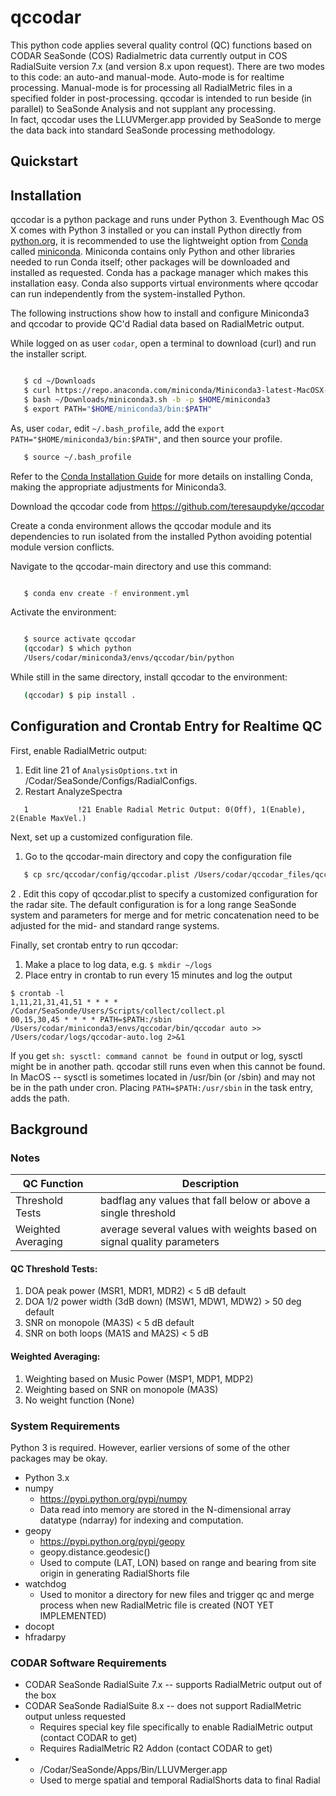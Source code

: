 # qccodar

This python code applies several quality control (QC) functions based
on CODAR SeaSonde (COS) Radialmetric data currently output in COS
RadialSuite version 7.x (and version 8.x upon request). There are two 
modes to this code: an auto-and manual-mode.  Auto-mode is for realtime
processing. Manual-mode is for processing all RadialMetric files in a
specified folder in post-processing. qccodar is intended to run beside 
(in parallel) to SeaSonde Analysis and not supplant any processing.  
In fact, qccodar uses the LLUVMerger.app provided by SeaSonde to merge 
the data back into standard SeaSonde processing methodology.

## Quickstart


## Installation

qccodar is a python package and runs under Python 3. Eventhough Mac
OS X comes with Python 3 installed or you can install Python
directly from
[python.org](https://wiki.python.org/moin/BeginnersGuide/Download), it
is recommended to use the lightweight option from
[Conda](https://conda.io/docs/index.html) called
[miniconda](https://conda.io/miniconda.html).  Miniconda contains only
Python and other libraries needed to run Conda itself; other packages
will be downloaded and installed as requested.  Conda has a package
manager which makes this installation easy.  Conda also supports
virtual environments where qccodar can run independently from the
system-installed Python. 

The following instructions show how to install and configure Miniconda3
and qccodar to provide QC'd Radial data based on RadialMetric output.  

While logged on as user `codar`, open a terminal to download (curl) and run the installer script. 

```bash

   $ cd ~/Downloads
   $ curl https://repo.anaconda.com/miniconda/Miniconda3-latest-MacOSX-x86_64.sh -o "miniconda3.sh"
   $ bash ~/Downloads/miniconda3.sh -b -p $HOME/miniconda3
   $ export PATH="$HOME/miniconda3/bin:$PATH"
```

As, user `codar`, edit `~/.bash_profile`, add the `export
PATH="$HOME/miniconda3/bin:$PATH"`, and then source your profile.

```bash
   $ source ~/.bash_profile
```

Refer to the [Conda Installation
Guide](https://conda.io/docs/user-guide/install/index.html) for more
details on installing Conda, making the appropriate adjustments for Miniconda3. 


Download the qccodar code from https://github.com/teresaupdyke/qccodar

Create a conda environment allows the qccodar module and its
dependencies to run isolated from the installed Python avoiding
potential module version conflicts.  

Navigate to the qccodar-main directory and use this command:

```bash

   $ conda env create -f environment.yml
```

Activate the environment:
```bash

   $ source activate qccodar
   (qccodar) $ which python
   /Users/codar/miniconda3/envs/qccodar/bin/python
```

While still in the same directory, install qccodar to the environment: 
```bash
   (qccodar) $ pip install .
```

## Configuration and Crontab Entry for Realtime QC

First, enable RadialMetric output:

1. Edit line 21 of `AnalysisOptions.txt` in /Codar/SeaSonde/Configs/RadialConfigs.
1. Restart AnalyzeSpectra

```
   1           !21 Enable Radial Metric Output: 0(Off), 1(Enable), 2(Enable MaxVel.)
```


Next, set up a customized configuration file. 

1. Go to the qccodar-main directory and copy the configuration file
```bash
   $ cp src/qccodar/config/qccodar.plist /Users/codar/qccodar_files/qccodar.plist
```
 2 . Edit this copy of qccodar.plist to specify a customized configuration for the radar site.  The default configuration is for a long range SeaSonde system and parameters for merge and for metric concatenation need to be adjusted for the mid- and standard range systems. 


Finally, set crontab entry to run qccodar:

1. Make a place to log data, e.g. `$ mkdir ~/logs`
1. Place entry in crontab to run every 15 minutes and log the output

```
$ crontab -l
1,11,21,31,41,51 * * * * /Codar/SeaSonde/Users/Scripts/collect/collect.pl
00,15,30,45 * * * * PATH=$PATH:/sbin /Users/codar/miniconda3/envs/qccodar/bin/qccodar auto >> /Users/codar/logs/qccodar-auto.log 2>&1
```

If you get `sh: sysctl: command cannot be found` in output or log,
sysctl might be in another path.  qccodar still runs even when this
cannot be found.  In MacOS -- sysctl is sometimes located in /usr/bin
(or /sbin) and may not be in the path under cron.  Placing
`PATH=$PATH:/usr/sbin` in the task entry, adds the path.

## Background

### Notes

| QC Function        | Description |
| -----------        | ----------- |
| Threshold Tests    | badflag any values that fall below or above a single threshold |
| Weighted Averaging | average several values with weights based on signal quality parameters |

#### QC Threshold Tests:
1. DOA peak power (MSR1, MDR1, MDR2) < 5 dB default 
1. DOA 1/2 power width (3dB down) (MSW1, MDW1, MDW2) > 50 deg default
1. SNR on monopole (MA3S) < 5 dB default
1. SNR on both loops (MA1S and MA2S) < 5 dB

#### Weighted Averaging:
1. Weighting based on Music Power (MSP1, MDP1, MDP2)
1. Weighting based on SNR on monopole (MA3S)
1. No weight function (None) 
 
### System Requirements
Python 3 is required. However, earlier versions of some of the other packages may be okay.

- Python 3.x
- numpy
    - https://pypi.python.org/pypi/numpy
    - Data read into memory are stored in the N-dimensional array datatype (ndarray) for indexing and computation.
- geopy
    - https://pypi.python.org/pypi/geopy
    - geopy.distance.geodesic()
    - Used to compute (LAT, LON) based on range and bearing from site origin in generating RadialShorts file
- watchdog
    - Used to monitor a directory for new files and trigger qc and merge process when new RadialMetric file is created (NOT YET IMPLEMENTED)
- docopt
- hfradarpy

### CODAR Software Requirements
- CODAR SeaSonde RadialSuite 7.x -- supports RadialMetric output out of the box
- CODAR SeaSonde RadialSuite 8.x -- does not support RadialMetric output unless requested
   - Requires special key file specifically to enable RadialMetric output (contact CODAR to get)
   - Requires RadialMetric R2 Addon (contact CODAR to get)
- 
    - /Codar/SeaSonde/Apps/Bin/LLUVMerger.app
    - Used to merge spatial and temporal RadialShorts data to final Radial
